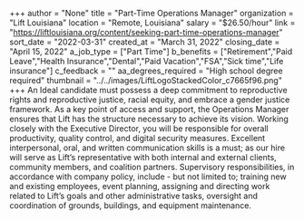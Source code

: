 +++
author = "None"
title = "Part-Time Operations Manager"
organization = "Lift Louisiana"
location = "Remote, Louisiana"
salary = "$26.50/hour"
link = "https://liftlouisiana.org/content/seeking-part-time-operations-manager"
sort_date = "2022-03-31"
created_at = "March 31, 2022"
closing_date = "April 15, 2022"
a_job_type = ["Part Time"]
b_benefits = ["Retirement","Paid Leave","Health Insurance","Dental","Paid Vacation","FSA","Sick time","Life insurance"]
c_feedback = ""
aa_degrees_required = "High school degree required"
thumbnail = "../../images/LiftLogoStackedColor_c7665f96.png"
+++
An Ideal candidate must possess a deep commitment to reproductive rights and reproductive justice, racial equity, and embrace a gender justice framework. As a key point of access and support, the Operations Manager ensures that Lift has the structure necessary to achieve its vision. Working closely with the Executive Director, you will be responsible for overall productivity, quality control, and digital security measures. Excellent interpersonal, oral, and written communication skills is a must; as our hire will serve as Lift’s representative with both internal and external clients, community members, and coalition partners. Supervisory responsibilities, in accordance with company policy, include - but not limited to; training new and existing employees, event planning, assigning and directing work related to Lift’s goals and other administrative tasks, oversight and coordination of grounds, buildings, and equipment maintenance.
